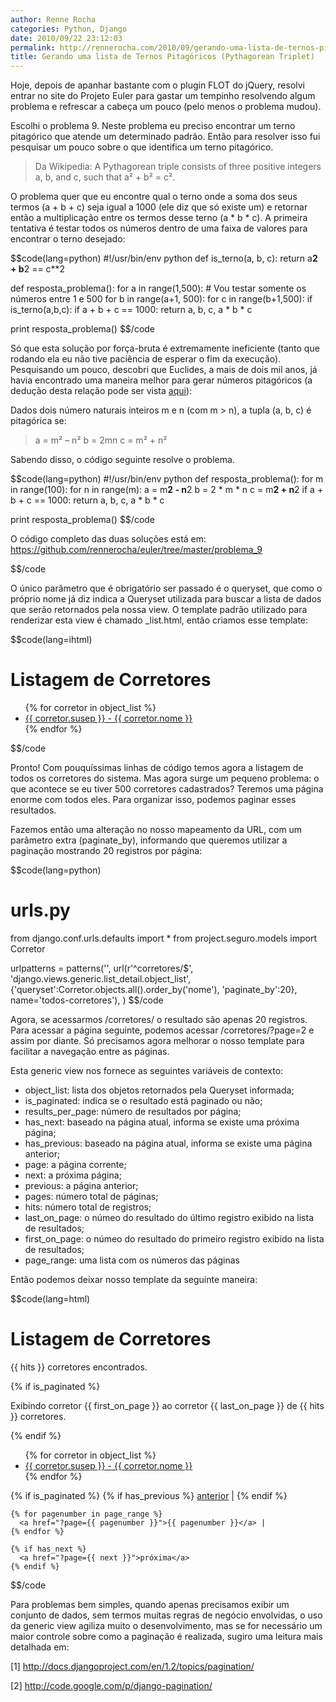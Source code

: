 ```yaml
---
author: Renne Rocha
categories: Python, Django
date: 2010/09/22 23:12:03
permalink: http://rennerocha.com/2010/09/gerando-uma-lista-de-ternos-pitagoricos-pythagorean-triplet/
title: Gerando uma lista de Ternos Pitagóricos (Pythagorean Triplet)
---
```

Hoje, depois de apanhar bastante com o plugin FLOT do jQuery, resolvi entrar no site do Projeto 
Euler para gastar um tempinho resolvendo algum problema e refrescar a cabeça um pouco (pelo menos 
o problema mudou).

Escolhi o problema 9. Neste problema eu preciso encontrar um terno pitagórico que atende um 
determinado padrão. Então para resolver isso fui pesquisar um pouco sobre o que identifica um 
terno pitagórico.

> Da Wikipedia:
> A Pythagorean triple consists of three positive integers a, b, and c, such that a² + b² = c².

O problema quer que eu encontre qual o terno onde a soma dos seus termos (a + b + c) seja igual 
a 1000 (ele diz que só existe um) e retornar então a multiplicação entre os termos desse terno 
(a * b * c). A primeira tentativa é testar todos os números dentro de uma faixa de valores para 
encontrar o terno desejado:

$$code(lang=python)
#!/usr/bin/env python
def is_terno(a, b, c):
    return a**2 + b**2 == c**2
 
def resposta_problema():
    for a in range(1,500): # Vou testar somente os números entre 1 e 500
        for b in range(a+1, 500):
            for c in range(b+1,500):
                if is_terno(a,b,c):
                    if a + b + c == 1000:
                        return a, b, c, a * b * c

print resposta_problema()
$$/code

Só que esta solução por força-bruta é extremamente ineficiente (tanto que rodando ela eu não 
tive paciẽncia de esperar o fim da execução). Pesquisando um pouco, descobri que Euclides, a mais 
de dois mil anos, já havia encontrado uma maneira melhor para gerar números pitagóricos (a dedução 
desta relação pode ser vista 
<a href="http://en.wikipedia.org/wiki/Pythagorean_triple#Geometry_of_Euclid.27s_formula">aqui</a>):

Dados dois número naturais inteiros m e n (com m > n), a tupla (a, b, c) é pitagórica se:
> a = m² – n²
> b = 2mn
> c = m² + n²

Sabendo disso, o código seguinte resolve o problema.

$$code(lang=python)
#!/usr/bin/env python
def resposta_problema():
    for m in range(100):
        for n in range(m):
            a = m**2 - n**2
            b = 2 * m * n
            c = m**2 + n**2
            if a + b + c == 1000:
                return a, b, c, a * b * c
 
print resposta_problema()
$$/code

O código completo das duas soluções está em: <a href="https://github.com/rennerocha/euler/tree/master/problema_9"> https://github.com/rennerocha/euler/tree/master/problema_9</a>


$$/code

O único parâmetro que é obrigatório ser passado é o queryset, que como o próprio nome já diz 
indica a Queryset utilizada para buscar a lista de dados que serão retornados pela nossa view. O 
template padrão utilizado para renderizar esta view é chamado <model>_list.html, então criamos 
esse template:

$$code(lang=ihtml)
<!-- corretor_list.html -->
<html>
<body>
  <h1>Listagem de Corretores</h1>
 
  <ul>
  {% for corretor in object_list %}
    <li><a href="{% url detalhes_corretor corretor.id %}">{{ corretor.susep }} - {{ corretor.nome }}</a></li>
  {% endfor %}
  </ul>
</body>
</html>
$$/code

Pronto! Com pouquíssimas linhas de código temos agora a listagem de todos os corretores do sistema. 
Mas agora surge um pequeno problema: o que acontece se eu tiver 500 corretores cadastrados? Teremos 
uma página enorme com todos eles. Para organizar isso, podemos paginar esses resultados.

Fazemos então uma alteração no nosso mapeamento da URL, com um parâmetro extra (paginate_by), 
informando que queremos utilizar a paginação mostrando 20 registros por página:

$$code(lang=python)
# urls.py
from django.conf.urls.defaults import *
from project.seguro.models import Corretor
 
urlpatterns = patterns('',
    url(r'^corretores/$', 'django.views.generic.list_detail.object_list',
        {'queryset':Corretor.objects.all().order_by('nome'),
         'paginate_by':20}, name='todos-corretores'),
)
$$/code

Agora, se acessarmos /corretores/ o resultado são apenas 20 registros. Para acessar a página seguinte, 
podemos acessar /corretores/?page=2 e assim por diante. Só precisamos agora melhorar o nosso template 
para facilitar a navegação entre as páginas.

Esta generic view nos fornece as seguintes variáveis de contexto:

* object_list: lista dos objetos retornados pela Queryset informada;
* is_paginated: indica se o resultado está paginado ou não;
* results_per_page: número de resultados por página;
* has_next: baseado na página atual, informa se existe uma próxima página;
* has_previous: baseado na página atual, informa se existe uma página anterior;
* page: a página corrente;
* next: a próxima página;
* previous: a página anterior;
* pages: número total de páginas;
* hits: número total de registros;
* last_on_page: o númeo do resultado do último registro exibido na lista de resultados;
* first_on_page: o númeo do resultado do primeiro registro exibido na lista de resultados;
* page_range: uma lista com os números das páginas

Então podemos deixar nosso template da seguinte maneira:

$$code(lang=html)
<!-- corretor_list.html -->
<html>
<body>
  <h1>Listagem de Corretores</h1>
  <p>{{ hits }} corretores encontrados.</p>
 
  {% if is_paginated %}
  <p>Exibindo corretor {{ first_on_page }} ao corretor {{ last_on_page }} de {{ hits }} corretores.</p>
  {% endif %}
 
  <ul>
  {% for corretor in object_list %}
    <li><a href="{% url detalhes_corretor corretor.id %}">{{ corretor.susep }} - {{ corretor.nome }}</a></li>
  {% endfor %}
  </ul>
 
  {% if is_paginated %}
    {% if has_previous %}
      <a href="?page={{ previous }}">anterior</a> |
    {% endif %}
 
    {% for pagenumber in page_range %}
      <a href="?page={{ pagenumber }}">{{ pagenumber }}</a> |
    {% endfor %}
 
    {% if has_next %}
      <a href="?page={{ next }}">próxima</a>
    {% endif %}
</body>
</html>
$$/code

Para problemas bem simples, quando apenas precisamos exibir um conjunto de dados, sem termos 
muitas regras de negócio envolvidas, o uso da generic view agiliza muito o desenvolvimento, 
mas se for necessário um maior controle sobre como a paginação é realizada, sugiro uma leitura mais detalhada em:

[1] http://docs.djangoproject.com/en/1.2/topics/pagination/

[2] http://code.google.com/p/django-pagination/

